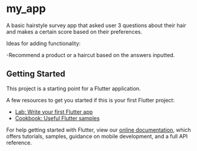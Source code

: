 # my_app
A basic hairstyle survey app that asked user 3 questions about their hair and makes a certain score based on their preferences.

Ideas for adding functionality:

-Recommend a product or a haircut based on the answers inputted. 

## Getting Started

This project is a starting point for a Flutter application.

A few resources to get you started if this is your first Flutter project:

- [Lab: Write your first Flutter app](https://flutter.dev/docs/get-started/codelab)
- [Cookbook: Useful Flutter samples](https://flutter.dev/docs/cookbook)

For help getting started with Flutter, view our
[online documentation](https://flutter.dev/docs), which offers tutorials,
samples, guidance on mobile development, and a full API reference.
